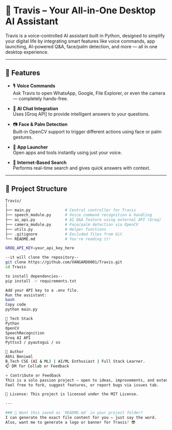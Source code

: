 # 🤖 Travis – Your All-in-One Desktop AI Assistant

Travis is a voice-controlled AI assistant built in Python, designed to simplify your digital life by integrating smart features like voice commands, app launching, AI-powered Q&A, face/palm detection, and more — all in one desktop experience.

---

## 🚀 Features

- 🎙️ **Voice Commands**  
  Ask Travis to open WhatsApp, Google, File Explorer, or even the camera — completely hands-free.

- 💬 **AI Chat Integration**  
  Uses [Groq API] to provide intelligent answers to your questions.

- 📷 **Face & Palm Detection**  
  Built-in OpenCV support to trigger different actions using face or palm gestures.

- 📁 **App Launcher**  
  Open apps and tools instantly using just your voice.

- 📡 **Internet-Based Search**  
  Performs real-time search and gives quick answers with context.

---

## 📁 Project Structure

```bash
Travis/
│
├── main.py               # Central controller for Travis
├── speech_module.py      # Voice command recognition & handling
├── ai_api.py             # AI Q&A feature using external API (Groq)
├── camera_module.py      # Face/palm detection via OpenCV
├── utils.py              # Helper functions
├── .gitignore            # Excluded files from Git
└── README.md             # You're reading it!

GROQ_API_KEY=your_api_key_here

--it will clone the repository--
git clone https://github.com/VANGARD0001/Travis.git
cd Travis

to install dependencies--
pip install -r requirements.txt

Add your API key to a .env file.
Run the assistant:
bash
Copy code
python main.py

🧠 Tech Stack
Python
OpenCV
SpeechRecognition
Groq AI API
Pyttsx3 / pyautogui / os

👤 Author
Abhi Beniwal
B.Tech CSE (AI & ML) | AI/ML Enthusiast | Full Stack Learner.
📫 DM for Collab or Feedback

⭐ Contribute or Feedback
This is a solo passion project — open to ideas, improvements, and extensions!
Feel free to fork, suggest features, or report bugs via issues tab.

📝 License: This project is licensed under the MIT License.

---

### 🔧 Want this saved as `README.md` in your project folder?
I can generate the exact file content for you — just say the word.  
Also, want me to generate a logo or banner for Travis? 😎

